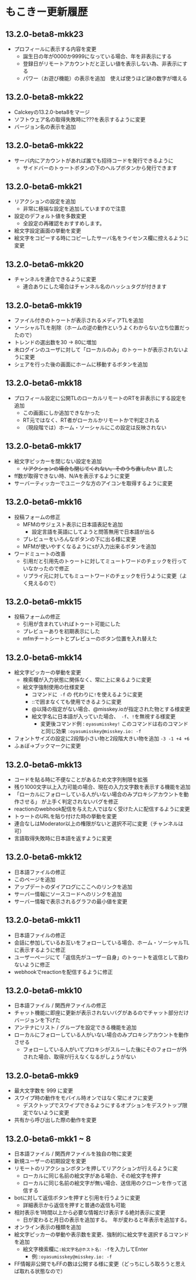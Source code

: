 # もこきー更新履歴

## 13.2.0-beta8-mkk23

- プロフィールに表示する内容を変更
	- 誕生日の年が0000か9999になっている場合、年を非表示にする
	- 登録日がリモートアカウントだと正しい値を表示しない為、非表示にする
	- パワー（お遊び機能）の表示を追加　使えば使うほど謎の数字が増える

## 13.2.0-beta8-mkk22

- Calckeyの13.2.0-beta8をマージ
- ソフトウェア名の取得失敗時に???を表示するように変更
- バージョン名の表示を追加

## 13.2.0-beta6-mkk22

- サーバ内にアカウントがあれば誰でも招待コードを発行できるように
	- サイドバーのトゥートボタンの下のヘルプボタンから発行できます

## 13.2.0-beta6-mkk21

- リアクションの設定を追加
    - 非常に極端な設定を追加していますので注意
- 設定のデフォルト値を多数変更
	- 全設定の再確認をおすすめします。
- 絵文字設定画面の挙動を変更
- 絵文字をコピーする時にコピーしたサーバ名をライセンス欄に控えるように変更

## 13.2.0-beta6-mkk20

- チャンネルを連合できるように変更
    - 連合ありにした場合はチャンネル名のハッシュタグが付きます

## 13.2.0-beta6-mkk19

- ファイル付きのトゥートが表示されるメディアTLを追加
- ソーシャルTLを削除（ホームの逆の動作というよくわからない立ち位置だったので）
- トレンドの選出数を30 -> 80に増加
- 未ログインのユーザに対して「ローカルのみ」のトゥートが表示されないように変更
- シェアを行った後の画面にホームに移動するボタンを追加

## 13.2.0-beta6-mkk18

- プロフィール設定に公開TLのローカルリモートのRTを非表示にする設定を追加
	- この画面にしか追加できなかった
	- RT元ではなく、RT者がローカルかリモートかで判定される
	- （現段階では）ホーム・ソーシャルにこの設定は反映されない

## 13.2.0-beta6-mkk17

- 絵文字ピッカーを閉じない設定を追加
    - ~~リアクションの場合も閉じてくれない。そのうち直したい~~ 直した
- ff数が取得できない時、N/Aを表示するように変更
- サーバーティッカーでユニークな方のアイコンを取得するように変更

## 13.2.0-beta6-mkk16

- 投稿フォームの修正
    - MFMのサジェスト表示に日本語表記を追加
        - 設定言語を英語にしてようと問答無用で日本語が出る
    - プレビューをいろんなボタンの下に出る様に変更
    - MFMが使いやすくなるように`$`が入力出来るボタンを追加
- ワードミュートの改善
    - 引用だと引用先のトゥートに対してミュートワードのチェックを行っていなかったので修正
	- リプライ元に対してもミュートワードのチェックを行うように変更（よく見えるので）

## 13.2.0-beta6-mkk15

- 投稿フォームの修正
    - 引用が含まれていればトゥート可能にした
    - プレビューありを初期表示にした
    - mfmチートシートとプレビューのボタン位置を入れ替えた

## 13.2.0-beta6-mkk14

- 絵文字ピッカーの挙動を変更
    - 検索欄が入力状態に関係なく、常に上に来るように変更
    - 絵文字強制使用の仕様変更
	    - コマンドに` -f` の 代わりに`!`を使えるように変更
        - ::で囲まなくても使用できるように変更
		- @以降の指定がない場合、@misskey.ioが指定された物とする様変更
		- 絵文字名に日本語が入っていた場合、` -f`、`!`を無視する様変更
    	    - 変更後コマンド例 : `oyasumisskey!` このコマンドは右のコマンドと同じ効果 `:oyasumisskey@misskey.io: -f`
- フォントサイズの設定に2段階小さい物と2段階大きい物を追加 `-3 -1 +4 +6`
- ふぁぼ→ブックマークに変更

## 13.2.0-beta6-mkk13

- コードを貼る時に不便なことがあるため文字列制限を拡張
- 残り1000文字以上入力可能の場合、現在の入力文字数を表示する機能を追加
- 「ローカルにフォローしている人がいない場合のみプロキシアカウントを動作させる」 が上手く判定されないバグを修正
- reactionのwebhook配信を与えた人ではなく受けた人に配信するように変更
- トゥートのURLを貼り付けた時の挙動を変更
- 連合なしはModerator以上の権限がないと選択不可に変更（チャンネルは可）
- 言語取得失敗時に日本語を返すように変更

## 13.2.0-beta6-mkk12

- 日本語ファイルの修正
- このページを追加
- アップデートのダイアログにここへのリンクを追加
- サーバー情報にソースコードへのリンクを追加
- サーバー情報で表示されるグラフの最小値を変更

## 13.2.0-beta6-mkk11

- 日本語ファイルの修正
- 会話に参加しているお互いをフォローしている場合、ホーム・ソーシャルTLに表示するように修正
- ユーザーページにて「返信先がユーザー自身」のトゥートを返信として扱わないように修正
- webhookでreactionを配信するように修正

## 13.2.0-beta6-mkk10

- 日本語ファイル / 関西弁ファイルの修正
- チャット機能に即座に更新が表示されないバグがあるのでチャット部分だけバージョンを下げた
- アンテナにリスト / グループを設定できる機能を追加
- ローカルにフォローしている人がいない場合のみプロキシアカウントを動作させる
    - フォローしている人がいてプロキシがスルーした後にそのフォローが外された場合、取得が行えなくなるがしょうがない

## 13.2.0-beta6-mkk9

- 最大文字数を 999 に変更
- スワイプ時の動作をモバイル時オンではなく常にオフに変更
    - デスクトップでスワイプできるようにするオプションをデスクトップ限定でないように変更
- 共有から呼び出した際の動作を変更

## 13.2.0-beta6-mkk1 ~ 8

- 日本語ファイル / 関西弁ファイルを独自の物に変更
- 新規ユーザーの初期設定を変更
- リモートのリアクションボタンを押してリアクションが行えるように変
    - ローカルに同じ名前の絵文字がある場合、その絵文字を押す
	- ローカルに同じ名前の絵文字が無い場合、送信用のクローンを作って送信する
- botに対して返信ボタンを押すと引用を行うように変更
    - 詳細表示から返信を押すと普通の返信も可能
- 相対表示を1時間以上から必要な情報だけ表示する絶対表示に変更
    - 日が変わると月日の表示を追加する。　年が変わると年表示を追加する。
- オンライン表示の種類を追加
- 絵文字ピッカーの挙動や表示数を変更、強制的に絵文字を選択するコマンドを追加 
    - 絵文字検索欄に`:絵文字名@ホスト名: -f`を入力してEnter
        - 例:`:oyasumisskey@misskey.io: -f`
- FF情報非公開でもFFの数は公開する様に変更（どっちにしろ取ろうと思えば取れる状態なので）